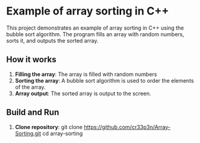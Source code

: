 # Example of array sorting in C++

This project demonstrates an example of array sorting in C++ using the bubble sort algorithm. The program fills an array with random numbers, sorts it, and outputs the sorted array.

## How it works

1. **Filling the array**: The array is filled with random numbers
2. **Sorting the array**: A bubble sort algorithm is used to order the elements of the array.
3. **Array output**: The sorted array is output to the screen.

## Build and Run

1. **Clone repository**:
   git clone https://github.com/cr33p3n/Array-Sorting.git
   cd array-sorting
